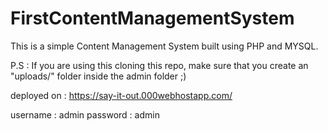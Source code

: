 # FirstContentManagementSystem

This is a simple Content Management System built using PHP and MYSQL.

P.S : If you are using this cloning this repo, make sure that you create an "uploads/" folder inside the admin folder ;)

deployed on : https://say-it-out.000webhostapp.com/

username : admin
password : admin
